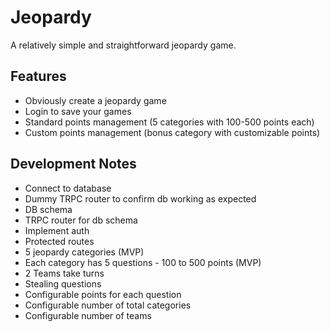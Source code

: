 # Jeopardy

A relatively simple and straightforward jeopardy game.

## Features
- Obviously create a jeopardy game
- Login to save your games
- Standard points management (5 categories with 100-500 points each)
- Custom points management (bonus category with customizable points)

## Development Notes
- Connect to database
- Dummy TRPC router to confirm db working as expected
- DB schema
- TRPC router for db schema
- Implement auth
- Protected routes
- 5 jeopardy categories (MVP)
- Each category has 5 questions - 100 to 500 points (MVP)
- 2 Teams take turns
- Stealing questions
- Configurable points for each question
- Configurable number of total categories
- Configurable number of teams
